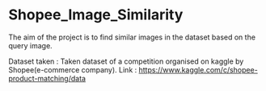 # Shopee_Image_Similarity


The aim of the project is to find similar images in the dataset based on the query image.

Dataset taken : Taken dataset of a competition organised on kaggle by Shopee(e-commerce company).
Link : https://www.kaggle.com/c/shopee-product-matching/data




